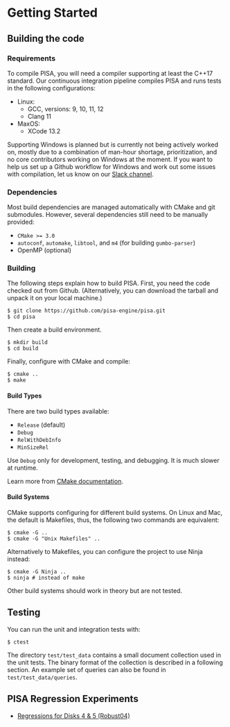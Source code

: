 # Getting Started

## Building the code

### Requirements

To compile PISA, you will need a compiler supporting at least the C++17
standard. Our continuous integration pipeline compiles PISA and runs
tests in the following configurations:
- Linux:
    - GCC, versions: 9, 10, 11, 12
    - Clang 11
- MaxOS:
    - XCode 13.2

Supporting Windows is planned but is currently not being actively worked on,
mostly due to a combination of man-hour shortage, prioritization, and no
core contributors working on Windows at the moment.
If you want to help us set up a Github workflow for Windows and work out
some issues with compilation, let us know on our
[Slack channel](https://join.slack.com/t/pisa-engine/shared_invite/zt-dbxrm1mf-RtQMZTqxxlhOJsv3GHUErw).

### Dependencies

Most build dependencies are managed automatically with CMake and git submodules.
However, several dependencies still need to be manually provided:

- `CMake >= 3.0`
- `autoconf`,  `automake`, `libtool`, and `m4` (for building `gumbo-parser`)
- OpenMP (optional)

### Building

The following steps explain how to build PISA.
First, you need the code checked out from Github.
(Alternatively, you can download the tarball and unpack it on your local machine.)

```shell
$ git clone https://github.com/pisa-engine/pisa.git
$ cd pisa
```

Then create a build environment.

```shell
$ mkdir build
$ cd build
```

Finally, configure with CMake and compile:

```shell
$ cmake ..
$ make
```

#### Build Types

There are two build types available:
- `Release` (default)
- `Debug`
- `RelWithDebInfo`
- `MinSizeRel`

Use `Debug` only for development, testing, and debugging. It is much slower at runtime.

Learn more from [CMake documentation](https://cmake.org/cmake/help/latest/variable/CMAKE_BUILD_TYPE.html).

#### Build Systems

CMake supports configuring for different build systems.
On Linux and Mac, the default is Makefiles, thus, the following two commands are equivalent:

```shell
$ cmake -G ..
$ cmake -G "Unix Makefiles" ..
```

Alternatively to Makefiles, you can configure the project to use Ninja instead:

```shell
$ cmake -G Ninja ..
$ ninja # instead of make
```

Other build systems should work in theory but are not tested.

## Testing

You can run the unit and integration tests with:

```shell
$ ctest
```

The directory `test/test_data` contains a small document collection used in the
unit tests. The binary format of the collection is described in a following
section.
An example set of queries can also be found in `test/test_data/queries`.

## PISA Regression Experiments

+ [Regressions for Disks 4 & 5 (Robust04)](experiments/regression-robust04.html)
